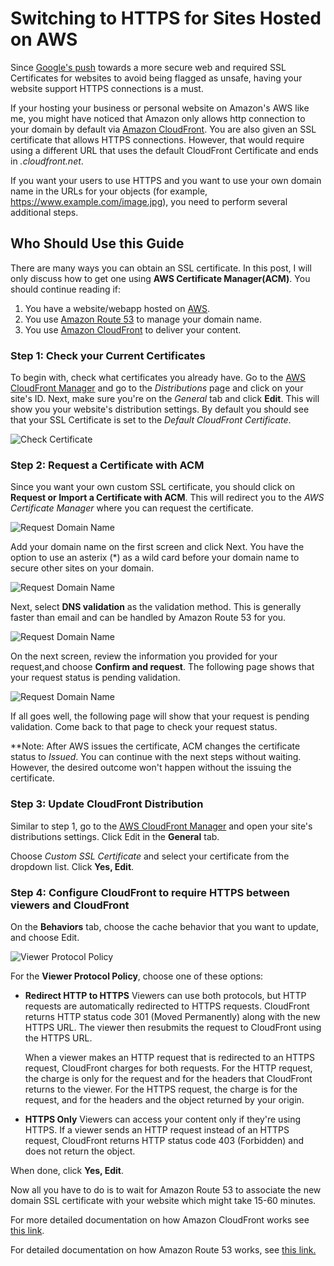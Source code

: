 # Switching to HTTPS for Sites Hosted on AWS 

Since [Google's push](https://serverguy.com/security/google-forcing-ssl-certificate-websites/) towards a more secure web and required SSL Certificates for websites to avoid being flagged as unsafe, having your website support HTTPS connections is a must.

If your hosting your business or personal website on Amazon's AWS like me, you might have noticed that Amazon only allows http connection to your domain by default via [Amazon CloudFront](https://aws.amazon.com/cloudfront/). You are also given an SSL certificate that allows HTTPS connections. However, that would require using a different URL that uses the default CloudFront Certificate and ends in *.cloudfront.net*.

If you want your users to use HTTPS and you want to use your own domain name in the URLs for your objects (for example, https://www.example.com/image.jpg), you need to perform several additional steps.

## Who Should Use this Guide 
There are many ways you can obtain an SSL certificate. In this post, I will only discuss how to get one using **AWS Certificate Manager(ACM)**. You should continue reading if:
1. You have a website/webapp hosted on [AWS](https://aws.amazon.com/websites/).
2. You use [Amazon Route 53](https://aws.amazon.com/route53/) to manage your domain name.
3. You use [Amazon CloudFront](https://docs.aws.amazon.com/AmazonCloudFront/latest/DeveloperGuide/Introduction.html) to deliver your content.

### Step 1:  Check your Current Certificates 
 To begin with, check what certificates you already have. Go to the [AWS CloudFront Manager](https://console.aws.amazon.com/cloudfront/home) and go to the *Distributions* page and click on your site's ID. Next, make sure you're on the *General* tab and click **Edit**. This will show you your website's distribution settings. By default you should see that your SSL Certificate is set to the *Default CloudFront Certificate*. 
 
 ![Check Certificate](../img/aws-1.png) 

 ### Step 2: Request a Certificate with ACM
 
 Since you want your own custom SSL certificate, you should click on **Request or Import a Certificate with ACM**. This will redirect you to the *AWS Certificate Manager* where you can request the certificate. 

 ![Request Domain Name](../img/aws-2.png)

 Add your domain name on the first screen and click Next. You have the option to use an asterix (*) as a wild card before your domain name to secure other sites on your domain.


 ![Request Domain Name](../img/aws-3.png)

 Next, select **DNS validation** as the validation method. This is generally faster than email and can be handled by Amazon Route 53 for you.

 ![Request Domain Name](../img/aws-3.1.png)
 
 On the next screen, review the information you provided for your request,and choose **Confirm and request**. The following page shows that your request status is pending validation.

 ![Request Domain Name](../img/aws-4.png)

If all goes well, the following page will show that your request is pending validation. Come back to that page to check your request status.

**Note: After AWS issues the certificate, ACM changes the certificate status to *Issued*. You can continue with the next steps without waiting. However, the desired outcome won't happen without the issuing the certificate.

### Step 3: Update CloudFront Distribution
Similar to step 1, go to the [AWS CloudFront Manager](https://console.aws.amazon.com/cloudfront/home) and open your site's distributions settings. Click Edit in the **General** tab.

Choose *Custom SSL Certificate* and select your certificate from the dropdown list. Click **Yes, Edit**.

### Step 4: Configure CloudFront to require HTTPS between viewers and CloudFront

On the **Behaviors** tab, choose the cache behavior that you want to update, and choose Edit.


 ![Viewer Protocol Policy](../img/aws-6.png)

For the **Viewer Protocol Policy**, choose one of these options:

- **Redirect HTTP to HTTPS**
Viewers can use both protocols, but HTTP requests are automatically redirected to HTTPS requests. CloudFront returns HTTP status code 301 (Moved Permanently) along with the new HTTPS URL. The viewer then resubmits the request to CloudFront using the HTTPS URL.

    When a viewer makes an HTTP request that is redirected to an HTTPS request, CloudFront charges for both requests. For the HTTP request, the charge is only for the request and for the headers that CloudFront returns to the viewer. For the HTTPS request, the charge is for the request, and for the headers and the object returned by your origin.

- **HTTPS Only**
Viewers can access your content only if they're using HTTPS. If a viewer sends an HTTP request instead of an HTTPS request, CloudFront returns HTTP status code 403 (Forbidden) and does not return the object.

When done, click **Yes, Edit**.

Now all you have to do is to wait for Amazon Route 53 to associate the new domain SSL certificate with your website which might take 15-60 minutes.

For more detailed documentation on how Amazon CloudFront works see [this link](https://aws.amazon.com/documentation/cloudfront/). 

For detailed documentation on how Amazon Route 53 works, see [this link.](https://aws.amazon.com/documentation/acm/)